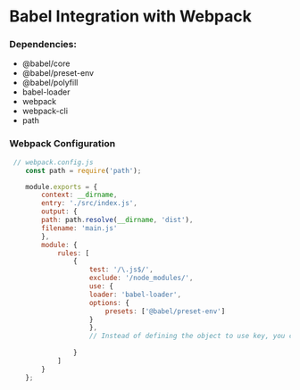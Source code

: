 # Babel Integration with Webpack

### Dependencies:
* @babel/core
* @babel/preset-env
* @babel/polyfill
* babel-loader
* webpack
* webpack-cli
* path

### Webpack Configuration

```javascript
 // webpack.config.js
    const path = require('path');

    module.exports = {
        context: __dirname,
        entry: './src/index.js',
        output: {
        path: path.resolve(__dirname, 'dist'),
        filename: 'main.js'
        },
        module: {
            rules: [
                {
                    test: '/\.js$/',
                    exclude: '/node_modules/',
                    use: {
                    loader: 'babel-loader',
                    options: {
                        presets: ['@babel/preset-env']
                    }
                    },
                    // Instead of defining the object to use key, you can also do ==> use: "babel-loader"
                    
                }
            ]
        }
    };
```